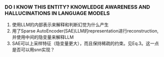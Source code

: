 ### DO I KNOW THIS ENTITY? KNOWLEDGE AWARENESS AND HALLUCINATIONS IN LANGUAGE MODELS
1. 使用LLM的内部表示来解释和判断幻觉为什么产生
2. 用了Sparse AutoEncoder(SAE)LLM的representation进行reconstruction, 并使用中间的隐变量来解释LLM
3. SAE可以上采样特征（隐变量更大），而且保持稀疏的约束。见Eq.3。这一点是否可以用snn实现？